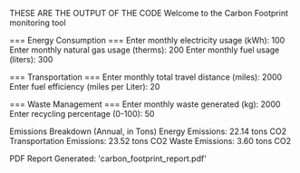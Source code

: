 THESE ARE THE OUTPUT OF THE CODE 
Welcome to the Carbon Footprint monitoring tool

=== Energy Consumption ===
Enter monthly electricity usage (kWh): 100
Enter monthly natural gas usage (therms): 200
Enter monthly fuel usage (liters): 300

=== Transportation ===
Enter monthly total travel distance (miles): 2000
Enter fuel efficiency (miles per Liter): 20

=== Waste Management ===
Enter monthly waste generated (kg): 2000
Enter recycling percentage (0-100): 50

 Emissions Breakdown (Annual, in Tons)
Energy Emissions: 22.14 tons CO2
Transportation Emissions: 23.52 tons CO2
Waste Emissions: 3.60 tons CO2

PDF Report Generated: 'carbon_footprint_report.pdf'

